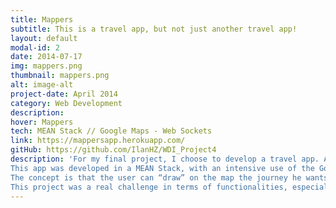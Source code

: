 ```yaml
---
title: Mappers
subtitle: This is a travel app, but not just another travel app!
layout: default
modal-id: 2
date: 2014-07-17
img: mappers.png
thumbnail: mappers.png
alt: image-alt
project-date: April 2014
category: Web Development
description: 
hover: Mappers
tech: MEAN Stack // Google Maps - Web Sockets
link: https://mappersapp.herokuapp.com/
gitHub: https://github.com/IlanHZ/WDI_Project4
description: 'For my final project, I choose to develop a travel app. After travelling for a couple of months in South East Asia last year, I realised that, even if there is a lot of travel apps out there, none of them is really complete and adaptable to the traveller’s needs. This observation brought me to this app: Mappers. My objective was to build an app where all the information would rely on its Community of users, through a social network based on a map.
This app was developed in a MEAN Stack, with an intensive use of the Google Maps API. I’ve also used Web Sockets to create a global and a private chat.
The concept is that the user can “draw” on the map the journey he wants to undertake and the app will immediately show him all the events (the Adventures) created by the Community of users and all the users with their live location, within a specific perimeter in the “road” the user has drawn. In this way, you can know exactly what is happening live in every part of the world, get in touch with people out there and plan your trip with the best information.
This project was a real challenge in terms of functionalities, especially for implementing Web Sockets for the private chat and for creating some functionality for Google Map. '
---
```

